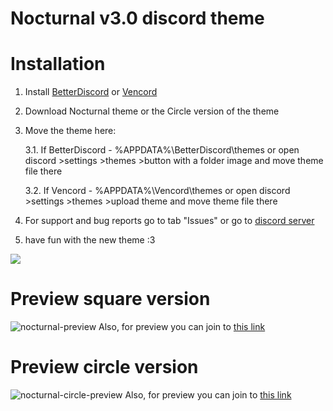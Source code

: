 # Nocturnal v3.0 discord theme

# Installation
1. Install [BetterDiscord](https://betterdiscord.app) or [Vencord](https://vencord.dev/download)
2. Download Nocturnal theme or the Circle version of the theme
3. Move the theme here:

   3.1. If BetterDiscord - %APPDATA%\BetterDiscord\themes or open discord >settings >themes >button with a folder image and move theme file there
   
   3.2. If Vencord - %APPDATA%\Vencord\themes or open discord >settings >themes >upload theme and move theme file there
4. For support and bug reports go to tab "Issues" or go to [discord server](https://discord.gg/x5NGh4Bagk)
5. have fun with the new theme :3

![](https://i.ibb.co/CpkCGrF5/68747470733a2f2f692e696d6775722e636f6d2f5439446e6931592e706e67.png)

# Preview square version
![nocturnal-preview](https://i.imgur.com/emBMm8I.png)
Also, for preview you can join to [this link](https://discord-preview.vercel.app/?file=https://khimarikmayer.github.io/Nocturnal-discord-theme/nocturnal/importCSS/core.css)

# Preview circle version
![nocturnal-circle-preview](https://i.imgur.com/C7GzoEr.png)
Also, for preview you can join to [this link](https://gibbu.github.io/ThemePreview/?file=https://khimarikmayer.github.io/Nocturnal-discord-theme/nocturnal/importCSS/circle_core.css)
